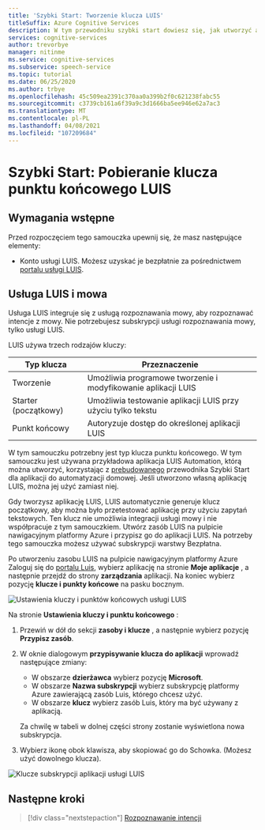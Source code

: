 ```yaml
---
title: 'Szybki Start: Tworzenie klucza LUIS'
titleSuffix: Azure Cognitive Services
description: W tym przewodniku szybki start dowiesz się, jak utworzyć aplikację LUIS i uzyskać klucz.
services: cognitive-services
author: trevorbye
manager: nitinme
ms.service: cognitive-services
ms.subservice: speech-service
ms.topic: tutorial
ms.date: 06/25/2020
ms.author: trbye
ms.openlocfilehash: 45c509ea2391c370aa0a399b2f0c621238fabc55
ms.sourcegitcommit: c3739cb161a6f39a9c3d1666ba5ee946e62a7ac3
ms.translationtype: MT
ms.contentlocale: pl-PL
ms.lasthandoff: 04/08/2021
ms.locfileid: "107209684"
---
```

# <a name="quickstart-getting-a-luis-endpoint-key"></a>Szybki Start: Pobieranie klucza punktu końcowego LUIS

## <a name="prerequisites"></a>Wymagania wstępne

Przed rozpoczęciem tego samouczka upewnij się, że masz następujące elementy:

* Konto usługi LUIS. Możesz uzyskać je bezpłatnie za pośrednictwem [portalu usługi LUIS](https://www.luis.ai/home).

## <a name="luis-and-speech"></a>Usługa LUIS i mowa

Usługa LUIS integruje się z usługą rozpoznawania mowy, aby rozpoznawać intencje z mowy. Nie potrzebujesz subskrypcji usługi rozpoznawania mowy, tylko usługi LUIS.

LUIS używa trzech rodzajów kluczy:

|Typ klucza|Przeznaczenie|
|--------|-------|
|Tworzenie|Umożliwia programowe tworzenie i modyfikowanie aplikacji LUIS|
|Starter (początkowy)|Umożliwia testowanie aplikacji LUIS przy użyciu tylko tekstu|
|Punkt końcowy |Autoryzuje dostęp do określonej aplikacji LUIS|

W tym samouczku potrzebny jest typ klucza punktu końcowego. W tym samouczku jest używana przykładowa aplikacja LUIS Automation, którą można utworzyć, korzystając z [prebudowanego](../../luis/luis-get-started-create-app.md) przewodnika Szybki Start dla aplikacji do automatyzacji domowej. Jeśli utworzono własną aplikację LUIS, można jej użyć zamiast niej.

Gdy tworzysz aplikację LUIS, LUIS automatycznie generuje klucz początkowy, aby można było przetestować aplikację przy użyciu zapytań tekstowych. Ten klucz nie umożliwia integracji usługi mowy i nie współpracuje z tym samouczkiem. Utwórz zasób LUIS na pulpicie nawigacyjnym platformy Azure i przypisz go do aplikacji LUIS. Na potrzeby tego samouczka możesz używać subskrypcji warstwy Bezpłatna.

Po utworzeniu zasobu LUIS na pulpicie nawigacyjnym platformy Azure Zaloguj się do [portalu Luis](https://www.luis.ai/home), wybierz aplikację na stronie **Moje aplikacje** , a następnie przejdź do strony **zarządzania** aplikacji. Na koniec wybierz pozycję **klucze i punkty końcowe** na pasku bocznym.

![Ustawienia kluczy i punktów końcowych usługi LUIS](~/articles/cognitive-services/Speech-Service/media/sdk/luis-keys-endpoints-page.png)

Na stronie **Ustawienia kluczy i punktu końcowego** :

1. Przewiń w dół do sekcji **zasoby i klucze** , a następnie wybierz pozycję **Przypisz zasób**.
1. W oknie dialogowym **przypisywanie klucza do aplikacji** wprowadź następujące zmiany:

   * W obszarze **dzierżawca** wybierz pozycję **Microsoft**.
   * W obszarze **Nazwa subskrypcji** wybierz subskrypcję platformy Azure zawierającą zasób Luis, którego chcesz użyć.
   * W obszarze **klucz** wybierz zasób Luis, który ma być używany z aplikacją.

   Za chwilę w tabeli w dolnej części strony zostanie wyświetlona nowa subskrypcja.

1. Wybierz ikonę obok klawisza, aby skopiować go do Schowka. (Możesz użyć dowolnego klucza).

![Klucze subskrypcji aplikacji usługi LUIS](~/articles/cognitive-services/Speech-Service/media/sdk/luis-keys-assigned.png)


## <a name="next-steps"></a>Następne kroki

> [!div class="nextstepaction"]
> [Rozpoznawanie intencji](~/articles/cognitive-services/Speech-Service/get-started-intent-recognition.md)